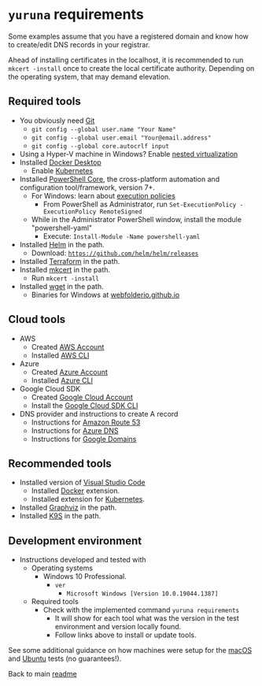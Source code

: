 # `yuruna` requirements

Some examples assume that you have a registered domain and know how to create/edit DNS records in your registrar.

Ahead of installing certificates in the localhost, it is recommended to run `mkcert -install` once to create the local certificate authority. Depending on the operating system, that may demand elevation.

## Required tools

- You obviously need [Git](https://git-scm.com/downloads)
  - `git config --global user.name "Your Name"`
  - `git config --global user.email "Your@email.address"`
  - `git config --global core.autocrlf input`
- Using a Hyper-V machine in Windows? Enable [nested virtualization](https://docs.microsoft.com/en-us/virtualization/hyper-v-on-windows/user-guide/nested-virtualization)
- Installed [Docker Desktop](https://docs.docker.com/desktop/)
  - Enable [Kubernetes](https://docs.docker.com/get-started/orchestration/)
- Installed [PowerShell Core](https://github.com/powershell/powershell), the cross-platform automation and configuration tool/framework, version 7+.
  - For Windows: learn about [execution policies](https:/go.microsoft.com/fwlink/?LinkID=135170)
    - From PowerShell as Administrator, run `Set-ExecutionPolicy -ExecutionPolicy RemoteSigned`
  - While in the Administrator PowerShell window, install the module "powershell-yaml"
    - Execute: `Install-Module -Name powershell-yaml`
- Installed [Helm](https://helm.sh/docs/intro/install/) in the path.
  - Download: [`https://github.com/helm/helm/releases`](https://github.com/helm/helm/releases)
- Installed [Terraform](https://www.terraform.io/downloads.html) in the path.
- Installed [mkcert](https://github.com/FiloSottile/mkcert) in the path.
  - Run `mkcert -install`
- Installed [wget](https://www.gnu.org/software/wget/) in the path.
  - Binaries for Windows at [webfolderio.github.io](https://webfolderio.github.io/wget-windows/)

## Cloud tools

- AWS
  - Created [AWS Account](https://aws.amazon.com/free)
  - Installed [AWS CLI](https://aws.amazon.com/cli/)
- Azure
  - Created [Azure Account](https://azure.microsoft.com/free)
  - Installed [Azure CLI](https://docs.microsoft.com/en-us/cli/azure/install-azure-cli)
- Google Cloud SDK
  - Created [Google Cloud Account](https://console.cloud.google.com/freetrial)
  - Install the [Google Cloud SDK CLI](https://cloud.google.com/sdk/docs/install)
- DNS provider and instructions to create A record
  - Instructions for [Amazon Route 53](https://docs.aws.amazon.com/Route53/latest/DeveloperGuide/resource-record-sets-creating.html)
  - Instructions for [Azure DNS](https://docs.microsoft.com/en-us/azure/dns/dns-getstarted-portal)
  - Instructions for [Google Domains](https://support.google.com/domains/answer/9211383)

## Recommended tools

- Installed version of [Visual Studio Code](https://code.visualstudio.com/)
  - Installed [Docker](https://marketplace.visualstudio.com/items?itemName=ms-azuretools.vscode-docker) extension.
  - Installed extension for [Kubernetes](https://marketplace.visualstudio.com/items?itemName=ms-kubernetes-tools.vscode-kubernetes-tools).
- Installed [Graphviz](https://graphviz.org/download/) in the path.
- Installed [K9S](https://k9scli.io/topics/install/) in the path.

## Development environment

- Instructions developed and tested with
  - Operating systems
    - Windows 10 Professional.
      - `ver`
        - `Microsoft Windows [Version 10.0.19044.1387]`
  - Required tools
    - Check with the implemented command `yuruna requirements`
      - It will show for each tool what was the version in the test environment and version locally found.
      - Follow links above to install or update tools.

See some additional guidance on how machines were setup for the [macOS](./mac-os.md) and [Ubuntu](./ubuntu.md) tests (no guarantees!).

Back to main [readme](../README.md)
